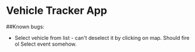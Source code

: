 # Vehicle Tracker App

##Known bugs:
* Select vehicle from list - can't deselect it by clicking on map. Should fire ol Select event somehow. 
